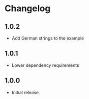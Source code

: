 # Changelog

## 1.0.2

- Add German strings to the example

## 1.0.1

- Lower dependency requirements

## 1.0.0

- Initial release.
